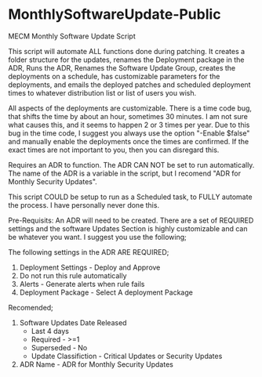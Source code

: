 # MonthlySoftwareUpdate-Public

MECM Monthly Software Update Script

This script will automate ALL functions done during patching. It creates a folder structure for the updates, renames the Deployment package 
in the ADR, Runs the ADR, Renames the Software Update Group, creates the deployments on a schedule, has customizable parameters for the 
deployments, and emails the deployed patches and scheduled deployment times to whatever distribution list or list of users you wish.

All aspects of the deployments are customizable. There is a time code bug, that shifts the time by about an hour, sometimes 30 minutes. 
I am not sure what causes this, and it seems to happen 2 or 3 times per year. Due to this bug in the time code, I suggest you always use 
the option "-Enable $false" and manually enable the deployments once the times are confirmed. If the exact times are not important to you, 
then you can disregard this. 

Requires an ADR to function. The ADR CAN NOT be set to run automatically. The name of the ADR is a variable in the script, but I recomend 
"ADR for Monthly Security Updates".

This script COULD be setup to run as a Scheduled task, to FULLY automate the process. I have personally never done this. 

Pre-Requisits: An ADR will need to be created. There are a set of REQUIRED settings and the software Updates Section is highly customizable
       and can be whatever you want. I suggest you use the following;

The following settings in the ADR ARE REQUIRED;
1. Deployment Settings - Deploy and Approve
2. Do not run this rule automatically
3. Alerts - Generate alerts when rule fails
4. Deployment Package - Select A deployment Package 

Recomended;
1. Software Updates Date Released
   - Last 4 days
   - Required - >=1
   - Superseded - No
   - Update Classifiction - Critical Updates or Security Updates
3. ADR Name - ADR for Monthly Security Updates 
